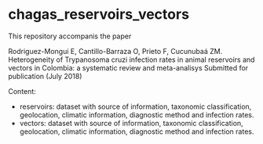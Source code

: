 # chagas_reservoirs_vectors

This repository accompanis the paper 

Rodriguez-Mongui E, Cantillo-Barraza O, Prieto F, Cucunubaá ZM. Heterogeneity of Trypanosoma cruzi infection rates in animal reservoirs and vectors in Colombia: a systematic review and meta-analisys
Submitted for publication (July 2018)

Content:
- reservoirs: dataset with source of information, taxonomic classification, geolocation, climatic information, diagnostic method and infection rates.
- vectors:    dataset with source of information, taxonomic classification, geolocation, climatic information, diagnostic method and infection rates.


